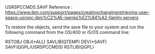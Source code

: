 USRSPCCMDS.SAVF Reference :<br>
https://www.ibm.com/support/pages/creatingchangingretrieving-user-space-usrspc-ibm%C2%AE-iseries%E2%84%A2-family-servers

To restore the objects, send the save file to your system and run the following command from the OS/400 or i5/OS command line:

RSTOBJ OBJ(*ALL) SAVLIB(QTEMP) DEV(*SAVF) SAVF(QGPL/USRSPCCMDS) RSTLIB(QGPL)
